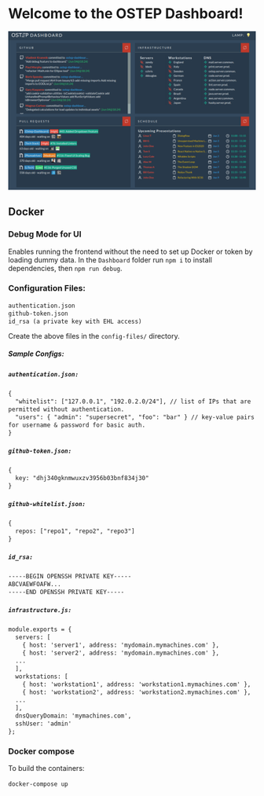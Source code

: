 # Welcome to the OSTEP Dashboard!

![Alt text](repo-resources/ostep-demo.png 'Dashboard Image')

## Docker
### Debug Mode for UI

Enables running the frontend without the need to set up Docker or token by loading dummy data.
In the `Dashboard` folder run `npm i` to install dependencies, then `npm run debug`.

### Configuration Files:

    authentication.json
    github-token.json
    id_rsa (a private key with EHL access)

Create the above files in the `config-files/` directory.

##### Sample Configs:

##### `authentication.json:`

```
{
  "whitelist": ["127.0.0.1", "192.0.2.0/24"], // list of IPs that are permitted without authentication.
  "users": { "admin": "supersecret", "foo": "bar" } // key-value pairs for username & password for basic auth.
}
```

##### `github-token.json:`

```
{
  key: "dhj340gknmwuxzv3956b03bnf834j30"
}
```

##### `github-whitelist.json:`

```
{
  repos: ["repo1", "repo2", "repo3"]
}
```

##### `id_rsa:`

```
-----BEGIN OPENSSH PRIVATE KEY-----
ABCVAEWFOAFW...
-----END OPENSSH PRIVATE KEY-----
```

##### `infrastructure.js:`

```
module.exports = {
  servers: [
    { host: 'server1', address: 'mydomain.mymachines.com' },
    { host: 'server2', address: 'mydomain.mymachines.com' },
  ...
  ],
  workstations: [
    { host: 'workstation1', address: 'workstation1.mymachines.com' },
    { host: 'workstation2', address: 'workstation2.mymachines.com' },
  ...
  ],
  dnsQueryDomain: 'mymachines.com',
  sshUser: 'admin'
};
```

### Docker compose

To build the containers:

`docker-compose up`
